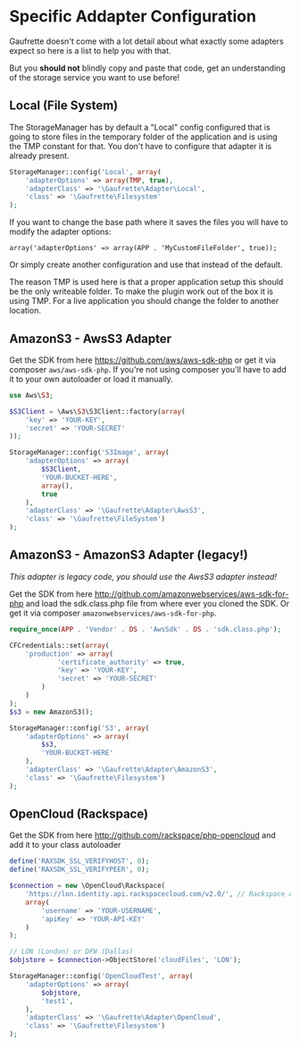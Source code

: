 Specific Addapter Configuration
===============================

Gaufrette doesn't come with a lot detail about what exactly some adapters expect so here is a list to help you with that.

But you **should not** blindly copy and paste that code, get an understanding of the storage service you want to use before!

Local (File System)
-------------------

The StorageManager has by default a "Local" config configured that is going to store files in the temporary folder of the application and is using the TMP constant for that. You don't have to configure that adapter it is already present.

```php
StorageManager::config('Local', array(
	'adapterOptions' => array(TMP, true),
	'adapterClass' => '\Gaufrette\Adapter\Local',
	'class' => '\Gaufrette\Filesystem'
);
```

If you want to change the base path where it saves the files you will have to modify the adapter options:

```
array('adapterOptions' => array(APP . 'MyCustomFileFolder', true));
```

Or simply create another configuration and use that instead of the default.

The reason TMP is used here is that a proper application setup this should be the only writeable folder. To make the plugin work out of the box it is using TMP. For a live application you should change the folder to another location.

AmazonS3 - AwsS3 Adapter
------------------------

Get the SDK from here https://github.com/aws/aws-sdk-php or get it via composer ```aws/aws-sdk-php```. If you're not using composer you'll have to add it to your own autoloader or load it manually.

```php
use Aws\S3;

$S3Client = \Aws\S3\S3Client::factory(array(
	'key' => 'YOUR-KEY',
	'secret' => 'YOUR-SECRET'
));

StorageManager::config('S3Image', array(
	'adapterOptions' => array(
		$S3Client,
		'YOUR-BUCKET-HERE',
		array(),
		true
	),
	'adapterClass' => '\Gaufrette\Adapter\AwsS3',
	'class' => '\Gaufrette\FileSystem')
);
```

AmazonS3 - AmazonS3 Adapter (legacy!)
-------------------------------------

*This adapter is legacy code, you should use the AwsS3 adapter instead!*

Get the SDK from here http://github.com/amazonwebservices/aws-sdk-for-php and load the sdk.class.php file from where ever you cloned the SDK. Or get it via composer ```amazonwebservices/aws-sdk-for-php```.

```php
require_once(APP . 'Vendor' . DS . 'AwsSdk' . DS . 'sdk.class.php');

CFCredentials::set(array(
	'production' => array(
			'certificate_authority' => true,
			'key' => 'YOUR-KEY',
			'secret' => 'YOUR-SECRET'
		)
	)
);
$s3 = new AmazonS3();

StorageManager::config('S3', array(
	'adapterOptions' => array(
		$s3,
		'YOUR-BUCKET-HERE'
	),
	'adapterClass' => '\Gaufrette\Adapter\AmazonS3',
	'class' => '\Gaufrette\Filesystem')
);
```

OpenCloud (Rackspace)
---------------------

Get the SDK from here http://github.com/rackspace/php-opencloud and add it to your class autoloader

```php
define('RAXSDK_SSL_VERIFYHOST', 0);
define('RAXSDK_SSL_VERIFYPEER', 0);

$connection = new \OpenCloud\Rackspace(
	'https://lon.identity.api.rackspacecloud.com/v2.0/', // Rackspace Auth URL
	array(
		'username' => 'YOUR-USERNAME',
		'apiKey' => 'YOUR-API-KEY'
	)
);

// LON (London) or DFW (Dallas)
$objstore = $connection->ObjectStore('cloudFiles', 'LON');

StorageManager::config('OpenCloudTest', array(
	'adapterOptions' => array(
		$objstore,
		'test1',
	),
	'adapterClass' => '\Gaufrette\Adapter\OpenCloud',
	'class' => '\Gaufrette\Filesystem')
);
```
